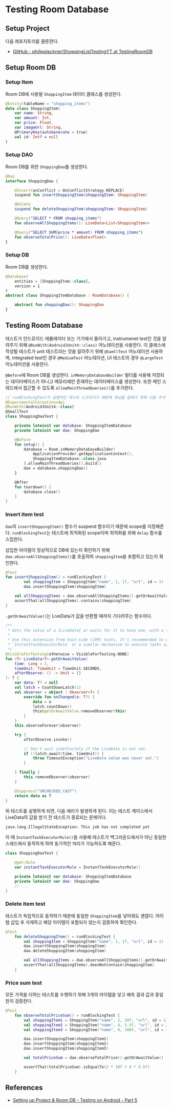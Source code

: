 # Testing Room Database

## Setup Project

다음 레포지토리를 클론한다.

* [GitHub - philipplackner/ShoppingListTestingYT at TestingRoomDB](https://github.com/philipplackner/ShoppingListTestingYT/tree/TestingRoomDB)

## Setup Room DB

### Setup Item

Room DB에 사용될 `ShoppingItem` 데이터 클래스를 생성한다.

```kotlin
@Entity(tableName = "shopping_items")
data class ShoppingItem(
    var name: String,
    var amount: Int,
    var price: Float,
    var imageUrl: String,
    @PrimaryKey(autoGenerate = true)
    val id: Int? = null
)
```

### Setup DAO

Room DB를 위한 `ShoppingDao`를 생성한다.

```kotlin
@Dao
interface ShoppingDao {

    @Insert(onConflict = OnConflictStrategy.REPLACE)
    suspend fun insertShoppingItem(shoppingItem: ShoppingItem)

    @Delete
    suspend fun deleteShoppingItem(shoppingItem: ShoppingItem)

    @Query("SELECT * FROM shopping_items")
    fun observeAllShoppingItems(): LiveData<List<ShoppingItem>>

    @Query("SELECT SUM(price * amount) FROM shopping_items")
    fun observeTotalPrice(): LiveData<Float>
}
```

### Setup DB

Room DB를 생성한다.

```kotlin
@Database(
    entities = [ShoppingItem::class],
    version = 1
)
abstract class ShoppingItemDatabase : RoomDatabase() {

    abstract fun shoppingDao(): ShoppingDao
}
```

## Testing Room Database

테스트가 안드로이드 에뮬레이터 또는 기기에서 돌아가고, instrumenet test인 것을 알려주기 위해 `@RunWith(AndroidJUnit4::class)` 어노테이션을 사용한다. 이 클래스에 작성될 테스트가 unit 테스트라는 것을 알려주기 위해 `@SamllTest` 어노테이션 사용하며, integrated test인 경우 `@MediumTest` 어노테이션, UI 테스트의 경우 `@LargeTest` 어노테이션을 사용한다.

`@Before`에 Room DB를 생성한다. `inMemoryDatabaseBuilder` 빌더를 사용해 저장되는 데이터베이스가 아니고 메모리에만 존재하는 데이터베이스를 생성한다. 또한 메인 스레드에서 접근할 수 있도록 `allowMainThreadQueries()`를 추가한다.

```kotlin
// runBlockingTest가 실험적인 테스트 스코프이기 떄문에 워닝을 없애기 위해 다음 주석 사용
@ExperimentalCoroutinesApi
@RunWith(AndroidJUnit4::class)
@SmallTest
class ShoppingDaoTest {

    private lateinit var database: ShoppingItemDatabase
    private lateinit var dao: ShoppingDao

    @Before
    fun setup() {
        database = Room.inMemoryDatabaseBuilder(
            ApplicationProvider.getApplicationContext(),
            ShoppingItemDatabase::class.java
        ).allowMainThreadQueries().build()
        dao = database.shoppingDao()
    }

    @After
    fun teardown() {
        database.close()
    }
}
```

### Insert item test

`dao`의 `insertShoppingItem()` 함수가 suspend 함수이기 때문에 scope를 지정해준다. `runBlockingTest`는 테스트에 최적화된 scope이며 최적화를 위해 `delay` 함수를 스킵한다.

삽입한 아이템이 정상적으로 DB에 있는지 확인하기 위해 `dao.observeAllShoppingItems()`를 호출하여 `shoppingItem`을 포함하고 있는지 확인한다.

```kotlin
@Test
fun insertShoppingItem() = runBlockingTest {
		val shoppingItem = ShoppingItem("name", 1, 1f, "url", id = 1)
		dao.insertShoppingItem(shoppingItem)

    val allShoppingItems = dao.observeAllShoppingItems().getOrAwaitValue()
    assertThat(allShoppingItems).contains(shoppingItem)
}
```

`.getOrAwaitValue()`는 LiveData가 값을 반환할 때까지 기다려주는 함수이다.

```kotlin
/**
 * Gets the value of a [LiveData] or waits for it to have one, with a timeout.
 *
 * Use this extension from host-side (JVM) tests. It's recommended to use it alongside
 * `InstantTaskExecutorRule` or a similar mechanism to execute tasks synchronously.
 */
@VisibleForTesting(otherwise = VisibleForTesting.NONE)
fun <T> LiveData<T>.getOrAwaitValue(
    time: Long = 2,
    timeUnit: TimeUnit = TimeUnit.SECONDS,
    afterObserve: () -> Unit = {}
): T {
    var data: T? = null
    val latch = CountDownLatch(1)
    val observer = object : Observer<T> {
        override fun onChanged(o: T?) {
            data = o
            latch.countDown()
            this@getOrAwaitValue.removeObserver(this)
        }
    }
    this.observeForever(observer)

    try {
        afterObserve.invoke()

        // Don't wait indefinitely if the LiveData is not set.
        if (!latch.await(time, timeUnit)) {
            throw TimeoutException("LiveData value was never set.")
        }

    } finally {
        this.removeObserver(observer)
    }

    @Suppress("UNCHECKED_CAST")
    return data as T
}
```

위 테스트를 실행하게 되면, 다음 에러가 발생하게 된다. 이는 테스트 케이스에서 LiveData의 값을 받기 전 테스트가 종료되는 문제이다.

```
java.lang.IllegalStateException: This job has not completed yet
```

이 때 `InstantTaskExecutorRule()`을 사용해 테스트가 백그라운드에서가 아닌 동일한 스레드에서 동작하게 하여 동기적인 처리가 가능하도록 해준다.

```kotlin
class ShoppingDaoTest {

    @get:Rule
    var instantTaskExecutorRule = InstantTaskExecutorRule()

    private lateinit var database: ShoppingItemDatabase
    private lateinit var dao: ShoppingDao
    // ...
}
```

### Delete item test

테스트가 독립적으로 동작하기 때문에 동일한 `ShoppingItem`을 넣어줘도 괜찮다. 아이템 삽입 후 삭제하고 해당 아이템이 포함되지 않는지 검증하여 확인한다.

```kotlin
@Test
    fun deleteShoppingItem() = runBlockingTest {
        val shoppingItem = ShoppingItem("name", 1, 1f, "url", id = 1)
        dao.insertShoppingItem(shoppingItem)
        dao.deleteShoppingItem(shoppingItem)

        val allShoppingItems = dao.observeAllShoppingItems().getOrAwaitValue()
        assertThat(allShoppingItems).doesNotContain(shoppingItem)
    }
```

### Price sum test

모든 가격을 더하는 테스트를 수행하기 위해 3개의 아이템을 넣고 예측 결과 값과 동일한지 검증한다.

```kotlin
@Test
    fun observeTotalPriceSum() = runBlockingTest {
        val shoppingItem1 = ShoppingItem("name", 2, 10f, "url", id = 1)
        val shoppingItem2 = ShoppingItem("name", 4, 5.5f, "url", id = 2)
        val shoppingItem3 = ShoppingItem("name", 0, 100f, "url", id = 3)

        dao.insertShoppingItem(shoppingItem1)
        dao.insertShoppingItem(shoppingItem2)
        dao.insertShoppingItem(shoppingItem3)

        val totalPriceSum = dao.observeTotalPrice().getOrAwaitValue()

        assertThat(totalPriceSum).isEqualTo(2 * 10f + 4 * 5.5f)
    }
```

## References

* [Setting up Project & Room DB - Testing on Android - Part 5](https://www.youtube.com/watch?v=2p6cfaIK3_g&list=PLQkwcJG4YTCSYJ13G4kVIJ10X5zisB2Lq&index=5)